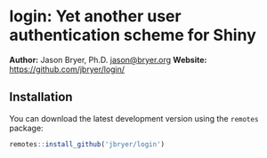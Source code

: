 
# login: Yet another user authentication scheme for Shiny

**Author:** Jason Bryer, Ph.D. <jason@bryer.org> **Website:**
<https://github.com/jbryer/login/>

## Installation

You can download the latest development version using the `remotes`
package:

``` r
remotes::install_github('jbryer/login')
```
